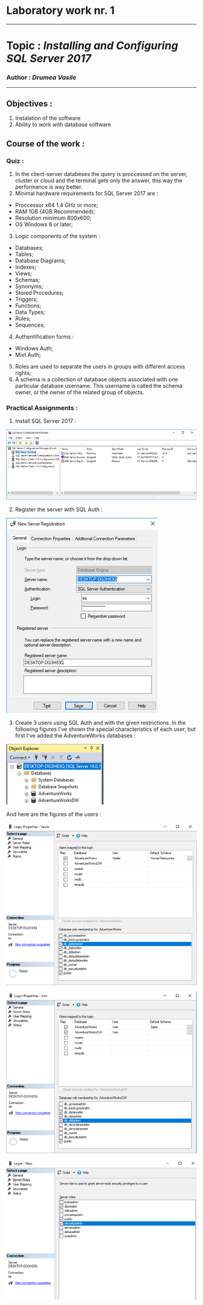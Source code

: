 # Laboratory work nr. 1
-----
# Topic : *Installing and Configuring SQL Server 2017*
### Author : *Drumea Vasile*
-----
## Objectives :
1. Instalation of the software
2. Ability to work with database software

## Course of the work :
### Quiz :
1. In the client-server databeses the query is proccessed on the server, cluster or cloud and the terminal gets only the answer, this way the performance is way better.
2. Minimal hardware requirements for SQL Server 2017 are : 
  - Proccessor x64 1.4 GHz or more; 
  - RAM 1GB (4GB Recommended);
  - Resolution minimum 800x600;
  - OS Windows 8 or later;
3. Logic components of the system :
  - Databases;
  - Tables;
  - Database Diagrams;
  - Indexes;
  - Views;
  - Schemas;
  - Synonyms;
  - Stored Procedures; 
  - Triggers;
  - Functions;
  - Data Types;
  - Rules;
  - Sequences;
4. Authentification forms :
  - Windows Auth;
  - Mixt Auth;
5. Roles are used to separate the users in groups with different access rights;
6. A schema is a collection of database objects associated with one particular database username. This username is called the schema owner, or the owner of the related group of objects.

### Practical Assignments :
1. Install SQL Server 2017 : 

  ![](images/Capture1.PNG)
  
2. Register the server with SQL Auth :

  ![](images/Capture2.PNG)
  
3. Create 3 users using SQL Auth and with the given restrictions. In the following figures I've shown the special characteristics of each user, but first I've added the AdventureWorks databases : 

  ![](images/Capture3.PNG)
  
  And here are the figures of the users : 
  
  ![](images/Capture4.PNG)
  
  ![](images/Capture5.PNG)
  
  ![](images/Capture6.PNG)
